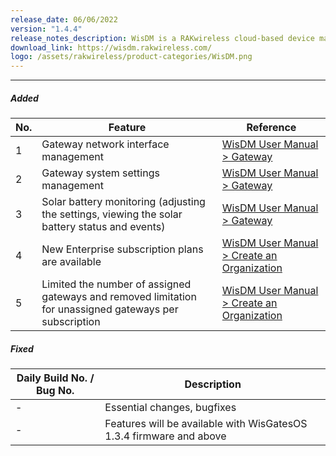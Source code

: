 ```yaml
---
release_date: 06/06/2022
version: "1.4.4"
release_notes_description: WisDM is a RAKwireless cloud-based device management platform designed to help you optimize the ways of controlling your gateways. The WisDM device management software supports IoT networks of any scale built around commercial-grade LoRaWAN Edge gateways from RAKwireless. Also, the WisDM platform offers you remote configuration, OTAA updates, and scalable management.
download_link: https://wisdm.rakwireless.com/
logo: /assets/rakwireless/product-categories/WisDM.png
---
```


<rk-release-notes/>

---

##### Added

| No. | Feature                                                                                                 | Reference                                                                                                                                                         |
| --- | ------------------------------------------------------------------------------------------------------- | ----------------------------------------------------------------------------------------------------------------------------------------------------------------- |
| 1   | Gateway network interface management                                                                    | [WisDM User Manual > Gateway](https://docs.rakwireless.com/Product-Categories/Software-APIs-and-Libraries/WisDM/Overview/#network-interface-2)                    |
| 2   | Gateway system settings management                                                                      | [WisDM User Manual > Gateway](https://docs.rakwireless.com/Product-Categories/Software-APIs-and-Libraries/WisDM/Overview/#system-settings-2)                      |
| 3   | Solar battery monitoring (adjusting the settings, viewing the solar battery status and events)          | [WisDM User Manual >  Gateway](https://docs.rakwireless.com/Product-Categories/Software-APIs-and-Libraries/WisDM/Overview/#overview-2)                            |
| 4   | New Enterprise subscription plans are available                                                         | [WisDM User Manual >  Create an Organization](https://docs.rakwireless.com/Product-Categories/Software-APIs-and-Libraries/WisDM/Overview/#create-an-organization) |
| 5   | Limited the number of assigned gateways and removed limitation for unassigned gateways per subscription | [WisDM User Manual >  Create an Organization](https://docs.rakwireless.com/Product-Categories/Software-APIs-and-Libraries/WisDM/Overview/#create-an-organization) |

##### Fixed

| Daily Build No. / Bug No. | Description                                                         |
| ------------------------- | ------------------------------------------------------------------- |
| -                         | Essential changes, bugfixes                                         |
| -                         | Features will be available with WisGatesOS 1.3.4 firmware and above |
